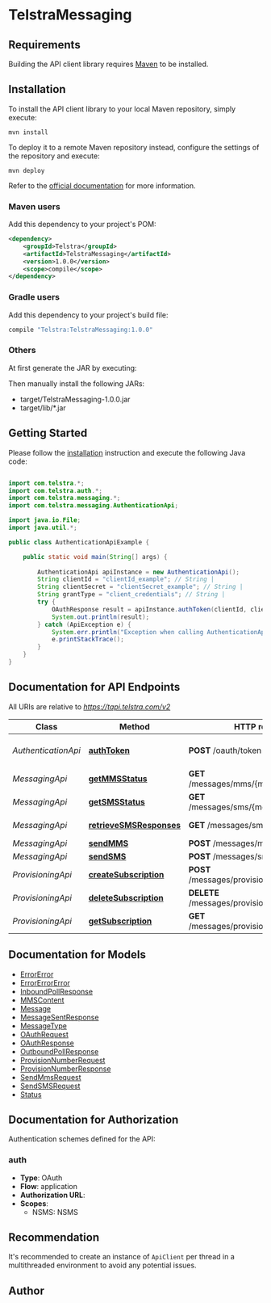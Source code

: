 # TelstraMessaging

## Requirements

Building the API client library requires [Maven](https://maven.apache.org/) to be installed.

## Installation

To install the API client library to your local Maven repository, simply execute:

```shell
mvn install
```

To deploy it to a remote Maven repository instead, configure the settings of the repository and execute:

```shell
mvn deploy
```

Refer to the [official documentation](https://maven.apache.org/plugins/maven-deploy-plugin/usage.html) for more information.

### Maven users

Add this dependency to your project's POM:

```xml
<dependency>
    <groupId>Telstra</groupId>
    <artifactId>TelstraMessaging</artifactId>
    <version>1.0.0</version>
    <scope>compile</scope>
</dependency>
```

### Gradle users

Add this dependency to your project's build file:

```groovy
compile "Telstra:TelstraMessaging:1.0.0"
```

### Others

At first generate the JAR by executing:


Then manually install the following JARs:

* target/TelstraMessaging-1.0.0.jar
* target/lib/*.jar

## Getting Started

Please follow the [installation](#installation) instruction and execute the following Java code:

```java

import com.telstra.*;
import com.telstra.auth.*;
import com.telstra.messaging.*;
import com.telstra.messaging.AuthenticationApi;

import java.io.File;
import java.util.*;

public class AuthenticationApiExample {

    public static void main(String[] args) {
        
        AuthenticationApi apiInstance = new AuthenticationApi();
        String clientId = "clientId_example"; // String | 
        String clientSecret = "clientSecret_example"; // String | 
        String grantType = "client_credentials"; // String | 
        try {
            OAuthResponse result = apiInstance.authToken(clientId, clientSecret, grantType);
            System.out.println(result);
        } catch (ApiException e) {
            System.err.println("Exception when calling AuthenticationApi#authToken");
            e.printStackTrace();
        }
    }
}

```

## Documentation for API Endpoints

All URIs are relative to *https://tapi.telstra.com/v2*

Class | Method | HTTP request | Description
------------ | ------------- | ------------- | -------------
*AuthenticationApi* | [**authToken**](docs/AuthenticationApi.md#authToken) | **POST** /oauth/token | Generate authentication token
*MessagingApi* | [**getMMSStatus**](docs/MessagingApi.md#getMMSStatus) | **GET** /messages/mms/{messageid}/status | Get MMS Status
*MessagingApi* | [**getSMSStatus**](docs/MessagingApi.md#getSMSStatus) | **GET** /messages/sms/{messageId}/status | Get SMS Status
*MessagingApi* | [**retrieveSMSResponses**](docs/MessagingApi.md#retrieveSMSResponses) | **GET** /messages/sms | Retrieve SMS Responses
*MessagingApi* | [**sendMMS**](docs/MessagingApi.md#sendMMS) | **POST** /messages/mms | Send MMS
*MessagingApi* | [**sendSMS**](docs/MessagingApi.md#sendSMS) | **POST** /messages/sms | Send SMS
*ProvisioningApi* | [**createSubscription**](docs/ProvisioningApi.md#createSubscription) | **POST** /messages/provisioning/subscriptions | Create Subscription
*ProvisioningApi* | [**deleteSubscription**](docs/ProvisioningApi.md#deleteSubscription) | **DELETE** /messages/provisioning/subscriptions | Delete Subscription
*ProvisioningApi* | [**getSubscription**](docs/ProvisioningApi.md#getSubscription) | **GET** /messages/provisioning/subscriptions | Get Subscription


## Documentation for Models

 - [ErrorError](docs/ErrorError.md)
 - [ErrorErrorError](docs/ErrorErrorError.md)
 - [InboundPollResponse](docs/InboundPollResponse.md)
 - [MMSContent](docs/MMSContent.md)
 - [Message](docs/Message.md)
 - [MessageSentResponse](docs/MessageSentResponse.md)
 - [MessageType](docs/MessageType.md)
 - [OAuthRequest](docs/OAuthRequest.md)
 - [OAuthResponse](docs/OAuthResponse.md)
 - [OutboundPollResponse](docs/OutboundPollResponse.md)
 - [ProvisionNumberRequest](docs/ProvisionNumberRequest.md)
 - [ProvisionNumberResponse](docs/ProvisionNumberResponse.md)
 - [SendMmsRequest](docs/SendMmsRequest.md)
 - [SendSMSRequest](docs/SendSMSRequest.md)
 - [Status](docs/Status.md)


## Documentation for Authorization

Authentication schemes defined for the API:
### auth

- **Type**: OAuth
- **Flow**: application
- **Authorization URL**: 
- **Scopes**: 
  - NSMS: NSMS


## Recommendation

It's recommended to create an instance of `ApiClient` per thread in a multithreaded environment to avoid any potential issues.

## Author



